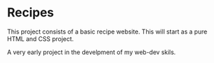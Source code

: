 # Recipes

This project consists of a basic recipe website.
This will start as a pure HTML and CSS project.

A very early project in the develpment of my web-dev skils.
